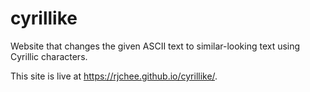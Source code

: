 # cyrillike
Website that changes the given ASCII text to similar-looking text using Cyrillic characters.

This site is live at https://rjchee.github.io/cyrillike/.
